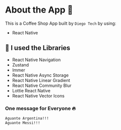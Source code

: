 # About the App 📱

This is a Coffee Shop App built by `Diego Tech` by using:

- React Native

## 🚀 I used the Libraries

- React Native Navigation
- Zustand
- Immer
- React Native Async Storage
- React Native Linear Gradient
- React Native Community Blur
- Lottie React Native
- React Native Vector Icons

### One message for Everyone 🔥

```bash
Aguante Argentina!!!
Aguante Messi!!!
```